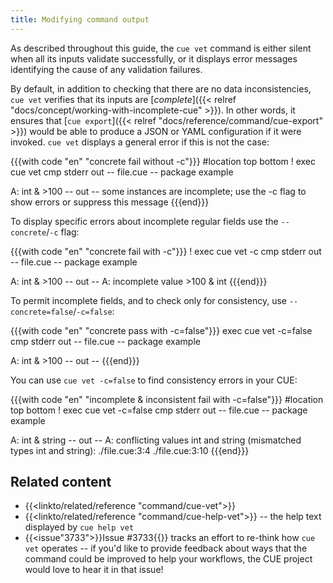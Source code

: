 ```yaml
---
title: Modifying command output
---
```


As described throughout this guide, the `cue vet` command is either silent when
all its inputs validate successfully, or it displays error messages identifying
the cause of any validation failures.

By default, in addition to checking that there are no data inconsistencies,
`cue vet` verifies that its inputs are
[*complete*]({{< relref "docs/concept/working-with-incomplete-cue" >}}).
In other words, it ensures that
[`cue export`]({{< relref "docs/reference/command/cue-export" >}})
would be able to produce a JSON or YAML configuration if it were invoked.
`cue vet` displays a general error if this is not the case:

{{{with code "en" "concrete fail without -c"}}}
#location top bottom
! exec cue vet
cmp stderr out
-- file.cue --
package example

A: int & >100
-- out --
some instances are incomplete; use the -c flag to show errors or suppress this message
{{{end}}}

To display specific errors about incomplete regular fields use the `--concrete`/`-c` flag:

{{{with code "en" "concrete fail with -c"}}}
! exec cue vet -c
cmp stderr out
-- file.cue --
package example

A: int & >100
-- out --
A: incomplete value >100 & int
{{{end}}}

To permit incomplete fields, and to check only for consistency, use `--concrete=false`/`-c=false`:

{{{with code "en" "concrete pass with -c=false"}}}
exec cue vet -c=false
cmp stderr out
-- file.cue --
package example

A: int & >100
-- out --
{{{end}}}

You can use `cue vet -c=false` to find consistency errors in your CUE:

{{{with code "en" "incomplete & inconsistent fail with -c=false"}}}
#location top bottom
! exec cue vet -c=false
cmp stderr out
-- file.cue --
package example

A: int & string
-- out --
A: conflicting values int and string (mismatched types int and string):
    ./file.cue:3:4
    ./file.cue:3:10
{{{end}}}

## Related content

- {{<linkto/related/reference "command/cue-vet">}}
- {{<linkto/related/reference "command/cue-help-vet">}} -- the help text displayed by `cue help vet`
- {{<issue"3733">}}Issue #3733{{</issue>}} tracks an effort to re-think how
  `cue vet` operates -- if you'd like to provide feedback about ways that the
  command could be improved to help your workflows, the CUE project would love
  to hear it in that issue!
